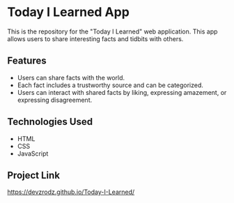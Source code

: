 # Today I Learned App

This is the repository for the "Today I Learned" web application. This app allows users to share interesting facts and tidbits with others.

## Features

- Users can share facts with the world.
- Each fact includes a trustworthy source and can be categorized.
- Users can interact with shared facts by liking, expressing amazement, or expressing disagreement.

## Technologies Used

- HTML
- CSS
- JavaScript

## Project Link

https://devzrodz.github.io/Today-I-Learned/
